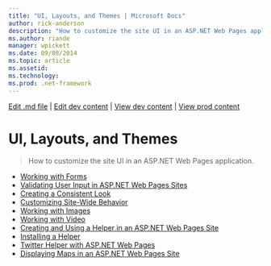 ```yaml
---
title: "UI, Layouts, and Themes | Microsoft Docs"
author: rick-anderson
description: "How to customize the site UI in an ASP.NET Web Pages application."
ms.author: riande
manager: wpickett
ms.date: 09/08/2014
ms.topic: article
ms.assetid: 
ms.technology: 
ms.prod: .net-framework
---
```

[Edit .md file](C:\Projects\msc\dev\Msc.Www\Web.ASP\App_Data\github\web-pages\overview\index.md) | [Edit dev content](http://www.aspdev.net/umbraco#/content/content/edit/59892) | [View dev content](http://docs.aspdev.net/tutorials/web-pages/overview/ui-layouts-and-themes/index.html) | [View prod content](http://www.asp.net/web-pages/overview/ui-layouts-and-themes)

UI, Layouts, and Themes
====================
> How to customize the site UI in an ASP.NET Web Pages application.


- [Working with Forms](4-working-with-forms.md)
- [Validating User Input in ASP.NET Web Pages Sites](validating-user-input-in-aspnet-web-pages-sites.md)
- [Creating a Consistent Look](3-creating-a-consistent-look.md)
- [Customizing Site-Wide Behavior](18-customizing-site-wide-behavior.md)
- [Working with Images](9-working-with-images.md)
- [Working with Video](10-working-with-video.md)
- [Creating and Using a Helper in an ASP.NET Web Pages Site](creating-and-using-a-helper-in-an-aspnet-web-pages-site.md)
- [Installing a Helper](installing-helpers.md)
- [Twitter Helper with ASP.NET Web Pages](twitter-helper.md)
- [Displaying Maps in an ASP.NET Web Pages Site](displaying-maps-in-an-aspnet-web-pages-site.md)